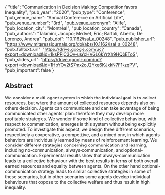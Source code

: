 {
  "title": "Communication in Decision Making: Competition favors Inequality",
  "pub_year": "2020",
  "pub_type": "Conference",
  "pub_venue_name": "Annual Conference on Artificial Life",
  "pub_venue_number": "3rd",
  "pub_venue_acronym": "Alife",
  "pub_location_city": "Montréal",
  "pub_location_country": "Canada",
  "pub_authors": "Talamini, Jacopo; Medvet, Eric; Bartoli, Alberto; De Lorenzo, Andrea",
  "pub_doi": "10.1162/isal_a_00248",
  "pub_publisher_url": "https://www.mitpressjournals.org/doi/abs/10.1162/isal_a_00248",
  "pub_fulltext_url": "https://drive.google.com/uc?export=download&id=1ksPPjC3Ov-usYcHVGL6kYrXh9HQSEToS",
  "pub_slides_url": "https://drive.google.com/uc?export=download&id=1HbYOv2tS7mx2cJ2Yxe6KJxkN7F1kzqPV",
  "pub_important": false
}

## Abstract
We consider a multi-agent system in which the individual goal is to collect resources, but where the amount of collected resources depends also on others decision. Agents can communicate and can take advantage of being communicated other agents' plan: therefore they may develop more profitable strategies. We wonder if some kind of collective behaviour, with respect to communication, emerges in this system without being explicitly promoted. To investigate this aspect, we design three different scenarios, respectively a cooperative, a competitive, and a mixed one, in which agents behaviors are individually learned by means of reinforcement learning. We consider different strategies concerning communication and learning, including no-communication, always-communication, and optional-communication. Experimental results show that always-communication leads to a collective behaviour with the best results in terms of both overall earned resources and equality between agents. On the other hand optional-communication strategy leads to similar collective strategies in some of these scenarios, but in other scenarios some agents develop individual behaviours that oppose to the collective welfare and thus result in high inequality.
